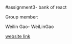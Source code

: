 #assignment3- bank of react

Group member:

Weilin Gao- WeiLinGao


[website link](https://weilingao.github.io/assignment3-bankreact/)
